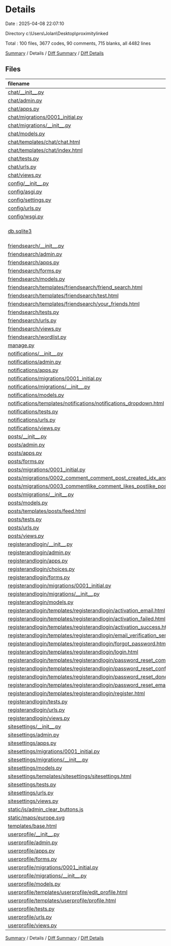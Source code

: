 # Details

Date : 2025-04-08 22:07:10

Directory c:\\Users\\Jolan\\Desktop\\proximitylinked

Total : 100 files,  3677 codes, 90 comments, 715 blanks, all 4482 lines

[Summary](results.md) / Details / [Diff Summary](diff.md) / [Diff Details](diff-details.md)

## Files
| filename | language | code | comment | blank | total |
| :--- | :--- | ---: | ---: | ---: | ---: |
| [chat/\_\_init\_\_.py](/chat/__init__.py) | Python | 0 | 0 | 1 | 1 |
| [chat/admin.py](/chat/admin.py) | Python | 17 | 0 | 4 | 21 |
| [chat/apps.py](/chat/apps.py) | Python | 4 | 0 | 3 | 7 |
| [chat/migrations/0001\_initial.py](/chat/migrations/0001_initial.py) | Python | 42 | 1 | 7 | 50 |
| [chat/migrations/\_\_init\_\_.py](/chat/migrations/__init__.py) | Python | 0 | 0 | 1 | 1 |
| [chat/models.py](/chat/models.py) | Python | 42 | 1 | 11 | 54 |
| [chat/templates/chat/chat.html](/chat/templates/chat/chat.html) | HTML | 24 | 0 | 9 | 33 |
| [chat/templates/chat/index.html](/chat/templates/chat/index.html) | HTML | 29 | 0 | 6 | 35 |
| [chat/tests.py](/chat/tests.py) | Python | 1 | 1 | 2 | 4 |
| [chat/urls.py](/chat/urls.py) | Python | 7 | 0 | 3 | 10 |
| [chat/views.py](/chat/views.py) | Python | 58 | 3 | 18 | 79 |
| [config/\_\_init\_\_.py](/config/__init__.py) | Python | 0 | 0 | 1 | 1 |
| [config/asgi.py](/config/asgi.py) | Python | 10 | 0 | 7 | 17 |
| [config/settings.py](/config/settings.py) | Python | 106 | 17 | 52 | 175 |
| [config/urls.py](/config/urls.py) | Python | 33 | 0 | 5 | 38 |
| [config/wsgi.py](/config/wsgi.py) | Python | 12 | 0 | 9 | 21 |
| [db.sqlite3](/db.sqlite3) | sqlite3-editor-database | 86 | 0 | 2 | 88 |
| [friendsearch/\_\_init\_\_.py](/friendsearch/__init__.py) | Python | 0 | 0 | 1 | 1 |
| [friendsearch/admin.py](/friendsearch/admin.py) | Python | 1 | 1 | 2 | 4 |
| [friendsearch/apps.py](/friendsearch/apps.py) | Python | 4 | 0 | 3 | 7 |
| [friendsearch/forms.py](/friendsearch/forms.py) | Python | 11 | 0 | 3 | 14 |
| [friendsearch/models.py](/friendsearch/models.py) | Python | 0 | 0 | 1 | 1 |
| [friendsearch/templates/friendsearch/friend\_search.html](/friendsearch/templates/friendsearch/friend_search.html) | HTML | 444 | 13 | 64 | 521 |
| [friendsearch/templates/friendsearch/test.html](/friendsearch/templates/friendsearch/test.html) | HTML | 106 | 0 | 11 | 117 |
| [friendsearch/templates/friendsearch/your\_friends.html](/friendsearch/templates/friendsearch/your_friends.html) | HTML | 16 | 1 | 4 | 21 |
| [friendsearch/tests.py](/friendsearch/tests.py) | Python | 1 | 1 | 2 | 4 |
| [friendsearch/urls.py](/friendsearch/urls.py) | Python | 10 | 0 | 2 | 12 |
| [friendsearch/views.py](/friendsearch/views.py) | Python | 111 | 11 | 42 | 164 |
| [friendsearch/wordlist.py](/friendsearch/wordlist.py) | Python | 47 | 0 | 7 | 54 |
| [manage.py](/manage.py) | Python | 19 | 1 | 7 | 27 |
| [notifications/\_\_init\_\_.py](/notifications/__init__.py) | Python | 0 | 0 | 1 | 1 |
| [notifications/admin.py](/notifications/admin.py) | Python | 7 | 0 | 2 | 9 |
| [notifications/apps.py](/notifications/apps.py) | Python | 4 | 0 | 3 | 7 |
| [notifications/migrations/0001\_initial.py](/notifications/migrations/0001_initial.py) | Python | 27 | 1 | 7 | 35 |
| [notifications/migrations/\_\_init\_\_.py](/notifications/migrations/__init__.py) | Python | 0 | 0 | 1 | 1 |
| [notifications/models.py](/notifications/models.py) | Python | 20 | 0 | 5 | 25 |
| [notifications/templates/notifications/notifications\_dropdown.html](/notifications/templates/notifications/notifications_dropdown.html) | HTML | 17 | 0 | 1 | 18 |
| [notifications/tests.py](/notifications/tests.py) | Python | 1 | 1 | 2 | 4 |
| [notifications/urls.py](/notifications/urls.py) | Python | 5 | 0 | 2 | 7 |
| [notifications/views.py](/notifications/views.py) | Python | 9 | 0 | 2 | 11 |
| [posts/\_\_init\_\_.py](/posts/__init__.py) | Python | 0 | 0 | 1 | 1 |
| [posts/admin.py](/posts/admin.py) | Python | 5 | 0 | 2 | 7 |
| [posts/apps.py](/posts/apps.py) | Python | 4 | 0 | 3 | 7 |
| [posts/forms.py](/posts/forms.py) | Python | 35 | 0 | 4 | 39 |
| [posts/migrations/0001\_initial.py](/posts/migrations/0001_initial.py) | Python | 52 | 1 | 7 | 60 |
| [posts/migrations/0002\_comment\_comment\_post\_created\_idx\_and\_more.py](/posts/migrations/0002_comment_comment_post_created_idx_and_more.py) | Python | 21 | 1 | 6 | 28 |
| [posts/migrations/0003\_commentlike\_comment\_likes\_postlike\_post\_likes\_and\_more.py](/posts/migrations/0003_commentlike_comment_likes_postlike_post_likes_and_more.py) | Python | 61 | 1 | 6 | 68 |
| [posts/migrations/\_\_init\_\_.py](/posts/migrations/__init__.py) | Python | 0 | 0 | 1 | 1 |
| [posts/models.py](/posts/models.py) | Python | 139 | 0 | 32 | 171 |
| [posts/templates/posts/feed.html](/posts/templates/posts/feed.html) | HTML | 301 | 12 | 20 | 333 |
| [posts/tests.py](/posts/tests.py) | Python | 1 | 1 | 2 | 4 |
| [posts/urls.py](/posts/urls.py) | Python | 15 | 0 | 2 | 17 |
| [posts/views.py](/posts/views.py) | Python | 115 | 1 | 17 | 133 |
| [registerandlogin/\_\_init\_\_.py](/registerandlogin/__init__.py) | Python | 0 | 0 | 1 | 1 |
| [registerandlogin/admin.py](/registerandlogin/admin.py) | Python | 99 | 1 | 22 | 122 |
| [registerandlogin/apps.py](/registerandlogin/apps.py) | Python | 4 | 0 | 3 | 7 |
| [registerandlogin/choices.py](/registerandlogin/choices.py) | Python | 27 | 0 | 1 | 28 |
| [registerandlogin/forms.py](/registerandlogin/forms.py) | Python | 71 | 4 | 15 | 90 |
| [registerandlogin/migrations/0001\_initial.py](/registerandlogin/migrations/0001_initial.py) | Python | 62 | 1 | 7 | 70 |
| [registerandlogin/migrations/\_\_init\_\_.py](/registerandlogin/migrations/__init__.py) | Python | 0 | 0 | 1 | 1 |
| [registerandlogin/models.py](/registerandlogin/models.py) | Python | 128 | 1 | 25 | 154 |
| [registerandlogin/templates/registerandlogin/activation\_email.html](/registerandlogin/templates/registerandlogin/activation_email.html) | HTML | 4 | 0 | 4 | 8 |
| [registerandlogin/templates/registerandlogin/activation\_failed.html](/registerandlogin/templates/registerandlogin/activation_failed.html) | HTML | 2 | 0 | 1 | 3 |
| [registerandlogin/templates/registerandlogin/activation\_success.html](/registerandlogin/templates/registerandlogin/activation_success.html) | HTML | 2 | 0 | 1 | 3 |
| [registerandlogin/templates/registerandlogin/email\_verification\_sent.html](/registerandlogin/templates/registerandlogin/email_verification_sent.html) | HTML | 2 | 0 | 1 | 3 |
| [registerandlogin/templates/registerandlogin/forgot\_password.html](/registerandlogin/templates/registerandlogin/forgot_password.html) | HTML | 12 | 0 | 3 | 15 |
| [registerandlogin/templates/registerandlogin/login.html](/registerandlogin/templates/registerandlogin/login.html) | HTML | 18 | 0 | 8 | 26 |
| [registerandlogin/templates/registerandlogin/password\_reset\_complete.html](/registerandlogin/templates/registerandlogin/password_reset_complete.html) | HTML | 4 | 0 | 1 | 5 |
| [registerandlogin/templates/registerandlogin/password\_reset\_confirm.html](/registerandlogin/templates/registerandlogin/password_reset_confirm.html) | HTML | 8 | 0 | 2 | 10 |
| [registerandlogin/templates/registerandlogin/password\_reset\_done.html](/registerandlogin/templates/registerandlogin/password_reset_done.html) | HTML | 5 | 0 | 1 | 6 |
| [registerandlogin/templates/registerandlogin/password\_reset\_email.html](/registerandlogin/templates/registerandlogin/password_reset_email.html) | HTML | 7 | 0 | 5 | 12 |
| [registerandlogin/templates/registerandlogin/register.html](/registerandlogin/templates/registerandlogin/register.html) | HTML | 92 | 0 | 20 | 112 |
| [registerandlogin/tests.py](/registerandlogin/tests.py) | Python | 1 | 1 | 2 | 4 |
| [registerandlogin/urls.py](/registerandlogin/urls.py) | Python | 13 | 0 | 3 | 16 |
| [registerandlogin/views.py](/registerandlogin/views.py) | Python | 99 | 0 | 22 | 121 |
| [sitesettings/\_\_init\_\_.py](/sitesettings/__init__.py) | Python | 0 | 0 | 1 | 1 |
| [sitesettings/admin.py](/sitesettings/admin.py) | Python | 1 | 1 | 2 | 4 |
| [sitesettings/apps.py](/sitesettings/apps.py) | Python | 4 | 0 | 2 | 6 |
| [sitesettings/migrations/0001\_initial.py](/sitesettings/migrations/0001_initial.py) | Python | 14 | 1 | 7 | 22 |
| [sitesettings/migrations/\_\_init\_\_.py](/sitesettings/migrations/__init__.py) | Python | 0 | 0 | 1 | 1 |
| [sitesettings/models.py](/sitesettings/models.py) | Python | 3 | 1 | 2 | 6 |
| [sitesettings/templates/sitesettings/sitesettings.html](/sitesettings/templates/sitesettings/sitesettings.html) | HTML | 11 | 1 | 5 | 17 |
| [sitesettings/tests.py](/sitesettings/tests.py) | Python | 1 | 1 | 2 | 4 |
| [sitesettings/urls.py](/sitesettings/urls.py) | Python | 5 | 0 | 2 | 7 |
| [sitesettings/views.py](/sitesettings/views.py) | Python | 5 | 0 | 2 | 7 |
| [static/js/admin\_clear\_buttons.js](/static/js/admin_clear_buttons.js) | JavaScript | 13 | 0 | 1 | 14 |
| [static/maps/europe.svg](/static/maps/europe.svg) | XML | 396 | 0 | 3 | 399 |
| [templates/base.html](/templates/base.html) | HTML | 92 | 1 | 11 | 104 |
| [userprofile/\_\_init\_\_.py](/userprofile/__init__.py) | Python | 0 | 0 | 1 | 1 |
| [userprofile/admin.py](/userprofile/admin.py) | Python | 1 | 1 | 2 | 4 |
| [userprofile/apps.py](/userprofile/apps.py) | Python | 4 | 0 | 3 | 7 |
| [userprofile/forms.py](/userprofile/forms.py) | Python | 45 | 1 | 7 | 53 |
| [userprofile/migrations/0001\_initial.py](/userprofile/migrations/0001_initial.py) | Python | 22 | 1 | 7 | 30 |
| [userprofile/migrations/\_\_init\_\_.py](/userprofile/migrations/__init__.py) | Python | 0 | 0 | 1 | 1 |
| [userprofile/models.py](/userprofile/models.py) | Python | 19 | 1 | 7 | 27 |
| [userprofile/templates/userprofile/edit\_profile.html](/userprofile/templates/userprofile/edit_profile.html) | HTML | 96 | 0 | 24 | 120 |
| [userprofile/templates/userprofile/profile.html](/userprofile/templates/userprofile/profile.html) | HTML | 153 | 0 | 39 | 192 |
| [userprofile/tests.py](/userprofile/tests.py) | Python | 1 | 1 | 2 | 4 |
| [userprofile/urls.py](/userprofile/urls.py) | Python | 8 | 0 | 2 | 10 |
| [userprofile/views.py](/userprofile/views.py) | Python | 43 | 1 | 11 | 55 |

[Summary](results.md) / Details / [Diff Summary](diff.md) / [Diff Details](diff-details.md)